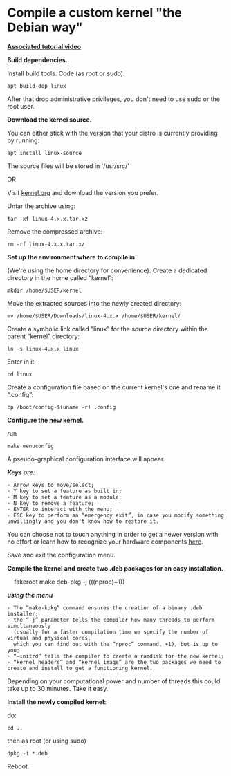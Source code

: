 # Compile a custom kernel "the Debian way"

**[Associated tutorial video](https://www.youtube.com/watch?v=81BORKzvDOw)**

**Build dependencies.**

Install build tools.
Code (as root or sudo):

    apt build-dep linux

After that drop administrative privileges, you don't need to use sudo or the root user.

**Download the kernel source.**

You can either stick with the version that your distro is currently providing by running:
    
    apt install linux-source

The source files will be stored in '/usr/src/'

OR

Visit [kernel.org](https://kernel.org) and download the version you prefer. 


Untar the archive using:

    tar -xf linux-4.x.x.tar.xz

Remove the compressed archive:

    rm -rf linux-4.x.x.tar.xz

**Set up the environment where to compile in.**

(We're using the home directory for convenience).
Create a dedicated directory in the home called “kernel”:

    mkdir /home/$USER/kernel

Move the extracted sources into the newly created directory:

    mv /home/$USER/Downloads/linux-4.x.x /home/$USER/kernel/

Create a symbolic link called “linux” for the source directory within the parent “kernel” directory:

    ln -s linux-4.x.x linux

Enter in it:

    cd linux

Create a configuration file based on the current kernel's one and rename it “.config”:

    cp /boot/config-$(uname -r) .config

**Configure the new kernel.**

run

    make menuconfig

A pseudo-graphical configuration interface will appear.

***Keys are:***

    · Arrow keys to move/select;
    · Y key to set a feature as built in;
    · M key to set a feature as a module;
    · N key to remove a feature;
    · ENTER to interact with the menu;
    · ESC key to perform an “emergency exit”, in case you modify something unwillingly and you don't know how to restore it.

You can choose not to touch anything in order to get a newer version with no effort or learn how to recognize your hardware components [here](https://wiki.gentoo.org/wiki/Hardware_detection).

Save and exit the configuration menu.

**Compile the kernel and create two .deb packages for an easy installation.**

     fakeroot make deb-pkg -j $(($(nproc)+1)) 

***using the menu***

    · The “make-kpkg” command ensures the creation of a binary .deb installer;
    · the “-j” parameter tells the compiler how many threads to perform simultaneously 
      (usually for a faster compilation time we specify the number of virtual and physical cores,
      which you can find out with the “nproc” command, +1), but is up to you;
    · “–initrd” tells the compiler to create a ramdisk for the new kernel;
    · “kernel_headers” and “kernel_image” are the two packages we need to create and install to get a functioning kernel.

Depending on your computational power and number of threads this could take up to 30 minutes.
Take it easy.

**Install the newly compiled kernel:**

do:
   
    cd ..

then as root (or using sudo)
    
    dpkg -i *.deb

Reboot.
